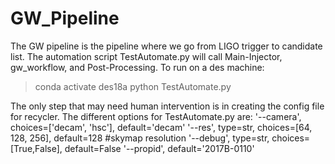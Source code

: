 # GW_Pipeline
The GW pipeline is the pipeline where we go from LIGO trigger to candidate list. The automation script TestAutomate.py will call Main-Injector, gw_workflow, and Post-Processing. To run on a des machine:

>conda activate des18a
>python TestAutomate.py 

The only step that may need human intervention is in creating the config file for recycler. The different options for TestAutomate.py are:
'--camera', choices=['decam', 'hsc'], default='decam'
'--res', type=str, choices=[64, 128, 256], default=128 #skymap resolution
'--debug', type=str, choices=[True,False], default=False
'--propid', default='2017B-0110'
